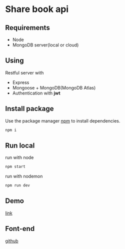 # Share book api

## Requirements

- Node
- MongoDB server(local or cloud)

## Using

Restful server with

 - Express
 - Mongoose + MongoDB(MongoDB Atlas)
 - Authentication with **jwt**


## Install package

Use the package manager [npm](https://www.npmjs.com/) to install dependencies.

``` cmd
npm i
```

## Run local

run with node

``` cmd
npm start
```

run with nodemon

``` cmd
npm run dev
```

## Demo

[link](https://share-book-001.herokuapp.com)

## Font-end

[github](https://github.com/anhhungcusa/share-book-react)
